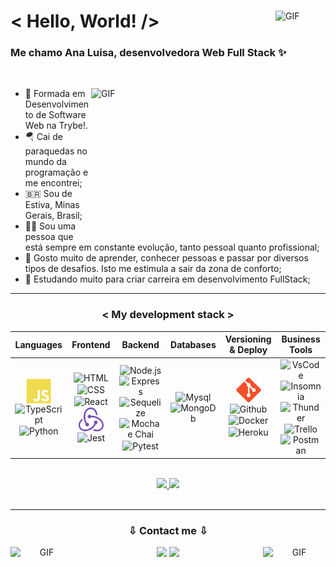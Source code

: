 <div>
  <div> 
    <picture>
      <source media="(prefers-color-scheme: dark)" srcset="https://i.gifer.com/origin/d1/d17fc7f864fdb8deae36bc3bf8cf6d05_w200.gif">
      <source media="(prefers-color-scheme: light)" srcset="https://i.gifer.com/origin/d1/d17fc7f864fdb8deae36bc3bf8cf6d05_w200.gif">
      <img align="right" alt="GIF" src=""  width="80"/>
    </picture>  
  </div>
  <div>
    <h1> < Hello, World! /> </h1>
    <h3>Me chamo Ana Luisa, desenvolvedora Web Full Stack ✨</h3>
  </div>
</div>

<br>

<div> 
  <picture>
    <source media="(prefers-color-scheme: dark)" srcset="https://media4.giphy.com/media/l2QEdoFAgf1zmhEK4/giphy.gif?cid=790b7611ce58ba008e06848884fe6d730a51d75379bdea2f&rid=giphy.gif&ct=g">
    <source media="(prefers-color-scheme: light)" srcset="https://media4.giphy.com/media/l2QEdoFAgf1zmhEK4/giphy.gif?cid=790b7611ce58ba008e06848884fe6d730a51d75379bdea2f&rid=giphy.gif&ct=g">
    <img align="right" alt="GIF" src=""  width="375px" height="230"/>
  </picture>  
  <div>
    <ul>
      <li>📘 Formada em Desenvolvimento de Software Web na Trybe!.
      <li>🪂 Cai de paraquedas no mundo da programação e me encontrei;</li>
      <li>🇧🇷 Sou de Estiva, Minas Gerais, Brasil;</li>
      <li>👩🏻 Sou uma pessoa que está sempre em constante evolução, tanto pessoal quanto profissional;</li>
      <li>🌱 Gosto muito de aprender, conhecer pessoas e passar por diversos tipos de desafios. Isto me estimula a sair da zona de conforto;</li>
      <li>💼 Estudando muito para criar carreira em desenvolvimento FullStack;</li>
    <ul>
  </div>
</div>

 <hr>
  <div align="center">
    <h3> < My development stack > </h3>
    
|   Languages  |    Frontend    |    Backend    |  Databases   |  Versioning & Deploy  |    Business Tools    |
|    :---:     |     :---:      |     :---:     |    :---:     |        :---:          |         :---:        |
| <img align="center" alt="JavaScript" height="40" width="40" src="https://raw.githubusercontent.com/devicons/devicon/master/icons/javascript/javascript-plain.svg"> <img align="center" alt="TypeScript" height="40" width="40" src="https://cdn.worldvectorlogo.com/logos/typescript-2.svg"> <img align="center" alt="Python" height="40" width="40" src="https://escoladigital-production-storage.s3.amazonaws.com/uploads/images/original/20201103113533.png">| <img align="center" alt="HTML" height="40" width="40" src="https://camo.githubusercontent.com/89a4f052af35af3ae91139b0da6496483e00d4fb645589fc4d26cf95b42f8454/68747470733a2f2f63646e2e6a7364656c6976722e6e65742f67682f64657669636f6e732f64657669636f6e2f69636f6e732f68746d6c352f68746d6c352d706c61696e2d776f72646d61726b2e737667"><img align="center" alt="CSS" height="40" width="40" src="https://camo.githubusercontent.com/b3ce9472d369cacc72c37b7be98298b051836c138eada89587178fbd41939043/68747470733a2f2f63646e2e6a7364656c6976722e6e65742f67682f64657669636f6e732f64657669636f6e2f69636f6e732f637373332f637373332d706c61696e2d776f72646d61726b2e737667"> <img align="center" alt="React" height="40" width="40" src="https://camo.githubusercontent.com/e84431cfbd9f7c44b1c20da1dde8ad407cbc31174844a428074d1e3b43faab8b/68747470733a2f2f63646e2e6a7364656c6976722e6e65742f67682f64657669636f6e732f64657669636f6e2f69636f6e732f72656163742f72656163742d6f726967696e616c2d776f72646d61726b2e737667"> <img align="center" alt="Redux" height="40" width="40" src="https://raw.githubusercontent.com/devicons/devicon/master/icons/redux/redux-original.svg"> <img align="center" alt="Jest" height="40" width="40" src="https://camo.githubusercontent.com/fd37a0ed465d6e14411705324a0d21739377f54ab6d0ae146c68fca8777e16c7/68747470733a2f2f63646e2e6a7364656c6976722e6e65742f67682f64657669636f6e732f64657669636f6e2f69636f6e732f6a6573742f6a6573742d706c61696e2e737667">    | <img align="center" alt="Node.js" height="40" width="40" src="https://camo.githubusercontent.com/900baefb89e187c8b32cdbb3b440d1502fe8f30a1a335cc5dc5868af0142f8b1/68747470733a2f2f63646e2e6a7364656c6976722e6e65742f67682f64657669636f6e732f64657669636f6e2f69636f6e732f6e6f64656a732f6e6f64656a732d6f726967696e616c2e737667"> <img align="center" alt="Express" height="40" width="40" src="https://camo.githubusercontent.com/40756575fc2fd74b1883ea0cc5c2a49aa7048ab58286f43a121109d69a9ea160/68747470733a2f2f63646e2e6a7364656c6976722e6e65742f67682f64657669636f6e732f64657669636f6e2f69636f6e732f657870726573732f657870726573732d6f726967696e616c2e737667"> <img align="center" alt="Sequelize" height="40" width="40" src="https://camo.githubusercontent.com/a2ef2bb116ae565bb254cbb11194dae357eb7582a8babeab337bd3932687d63d/68747470733a2f2f63646e2e6a7364656c6976722e6e65742f67682f64657669636f6e732f64657669636f6e2f69636f6e732f73657175656c697a652f73657175656c697a652d6f726967696e616c2e737667"> <img align="center" alt="Mocha e Chai" height="40" width="80" src="https://www.pngkey.com/png/full/80-803593_tutorial-mocha-chai-unit-testing-for-es-chai.png"> <img align="center" alt="Pytest" height="40" width="40" src="https://upload.wikimedia.org/wikipedia/commons/thumb/b/ba/Pytest_logo.svg/1200px-Pytest_logo.svg.png">   | <img align="center" alt="Mysql" height="40" width="60" src="https://altyra.com/wp-content/uploads/2018/11/mysql-logo-png-transparent.png"><img align="center" alt="MongoDb" height="40" width="50" src="https://camo.githubusercontent.com/7c2f6c198780a56de18afde538d2856e4e197ef4df3aa77c6dd1799b01289959/68747470733a2f2f63646e2e6a7364656c6976722e6e65742f67682f64657669636f6e732f64657669636f6e2f69636f6e732f6d6f6e676f64622f6d6f6e676f64622d706c61696e2d776f72646d61726b2e737667">|<img align="center" alt="GIT" height="40" width="40" src="https://raw.githubusercontent.com/devicons/devicon/master/icons/git/git-original.svg"> <img align="center" alt="Github" height="40" width="40" src="https://cdn-icons-png.flaticon.com/512/25/25231.png"> <img align="center" alt="Docker" height="40" width="40" src="https://camo.githubusercontent.com/240d9f9177236e5fd117a33e31e5b77b5fece5f03410fe10f5c7835937fb3506/68747470733a2f2f63646e2e6a7364656c6976722e6e65742f67682f64657669636f6e732f64657669636f6e2f69636f6e732f646f636b65722f646f636b65722d706c61696e2d776f72646d61726b2e737667"> <img align="center" alt="Heroku" height="40" width="40" src="https://www.coddletech.com/sites/default/files/heroku-logo.png">|<img align="center" alt="VsCode" height="40" width="40" src="https://upload.wikimedia.org/wikipedia/commons/thumb/9/9a/Visual_Studio_Code_1.35_icon.svg/480px-Visual_Studio_Code_1.35_icon.svg.png"> <img align="center" alt="Insomnia" height="40" width="40" src="https://seeklogo.com/images/I/insomnia-logo-A35E09EB19-seeklogo.com.png"> <img align="center" alt="Thunder" height="40" width="40" src="https://rangav.gallerycdn.vsassets.io/extensions/rangav/vscode-thunder-client/1.16.4/1652969502181/Microsoft.VisualStudio.Services.Icons.Default"><img align="center" alt="Trello" width="70" src="https://logosmarcas.net/wp-content/uploads/2021/03/Trello-Logo.png"><img align="center" alt="Postman" width="40" src="https://seeklogo.com/images/P/postman-logo-F43375A2EB-seeklogo.com.png">|
  </div>
 
<br>
 

<div>
  <div align="center">
    <a href="https://github.com/analuisams99">
      <img height="160em" src="https://github-readme-stats.vercel.app/api?username=analuisams99&hide_border=true&show_icons=true&icon_color=ffc222&bg_color=45,101993,fd1d1d,ff8d00&title_color=ffc222&text_color=fff&include_all_commits=true&count_private=true"/>
    <img height="160em" src="https://github-readme-stats.vercel.app/api/top-langs/?username=analuisams99&&hide_border=true&show_icons=true&bg_color=45,ff8d00,fd1d1d,101993&title_color=ffc222&text_color=fff&layout=compact&langs_count=7"/>
    </a>
  </div>
</div>
    
<br>
<hr>
<div align="center">
  <h3> ⇩ Contact me ⇩ </h3><a href="https://www.linkedin.com/in/analuisams99/" target="_blank"><img src="https://img.shields.io/badge/-LinkedIn-%230077B5?style=for-the-badge&logo=linkedin&logoColor=white" target="_blank"></a>
  <a href="mailto:analuisams99@gmail.com"><img src="https://img.shields.io/badge/Gmail-D14836?style=for-the-badge&logo=gmail&logoColor=white" target="_blank"></a>
  <img align="right" target=blank width=100px alt="GIF" src="https://static.wixstatic.com/media/c77083_98222c37c3dc41f2b4b0cca444259ba3~mv2.gif"/>
  <img align="left" target=blank width=100px alt="GIF" src="https://i.pinimg.com/originals/b5/05/6f/b5056f4d9caf41e54cdcf86a7c089017.gif"/>
</div>
